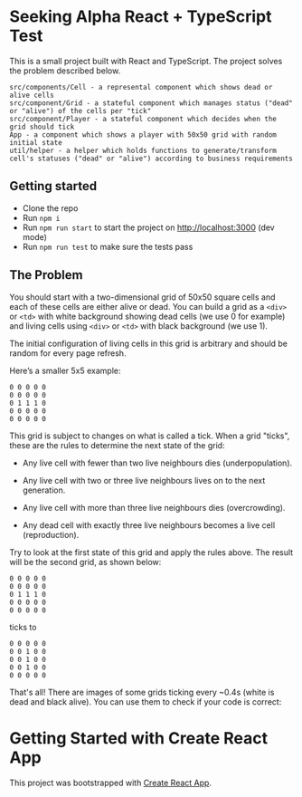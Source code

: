 # Seeking Alpha React + TypeScript Test

This is a small project built with React and TypeScript. The project solves the problem described below.

```
src/components/Cell - a represental component which shows dead or alive cells
src/component/Grid - a stateful component which manages status ("dead" or "alive") of the cells per "tick"
src/component/Player - a stateful component which decides when the grid should tick
App - a component which shows a player with 50x50 grid with random initial state
util/helper - a helper which holds functions to generate/transform cell's statuses ("dead" or "alive") according to business requirements
```

## Getting started

- Clone the repo
- Run `npm i`
- Run `npm run start` to start the project on [http://localhost:3000](http://localhost:3000) (dev mode)
- Run `npm run test` to make sure the tests pass

## The Problem

You should start with a two-dimensional grid of 50x50 square cells and each of these cells are either alive or dead.
You can build a grid as a `<div>` or `<td>` with white background showing dead cells (we use 0 for example)
and living cells using `<div>` or `<td>` with black background (we use 1).

The initial configuration of living cells in this grid is arbitrary and should be random for every page refresh.

Here’s a smaller 5x5 example:

```
0 0 0 0 0
0 0 0 0 0
0 1 1 1 0
0 0 0 0 0
0 0 0 0 0
```

This grid is subject to changes on what is called a tick. When a grid "ticks",
these are the rules to determine the next state of the grid:


- Any live cell with fewer than two live neighbours dies (underpopulation).

- Any live cell with two or three live neighbours lives on to the next generation.

- Any live cell with more than three live neighbours dies (overcrowding).

- Any dead cell with exactly three live neighbours becomes a live cell (reproduction).

Try to look at the first state of this grid and apply the rules above.
The result will be the second grid, as shown below:

```
0 0 0 0 0
0 0 0 0 0
0 1 1 1 0
0 0 0 0 0
0 0 0 0 0
```
ticks to
```
0 0 0 0 0
0 0 1 0 0
0 0 1 0 0
0 0 1 0 0
0 0 0 0 0
```

That's all! There are images of some grids ticking every ~0.4s (white is dead and black alive). You can use them to check if your code is correct:
# Getting Started with Create React App

This project was bootstrapped with [Create React App](https://github.com/facebook/create-react-app).
